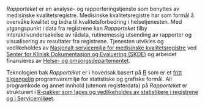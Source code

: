 *Rapporteket* er en analyse- og rapporteringstjenste som benyttes av medisinske kvalitetsregistre.
Medisinske kvalitetsregistre har som formål å overvåke kvalitet og bidra til kvalitetsforbedring i helsetjenesten.
Med utgangspunkt i data fra registrene kan *Rapporteket* tilby interaktivundersøkelse av rådata, rutinemessig utsending av rapporter og visualisering av resultater fra registrene.
Tjenesten utvikles og vedlikeholdes av [Nasjonalt servicemiljø for medisinske kvalitetsregistre](https://www.kvalitetsregistre.no/) ved [Senter for Klinisk Dokumentasjon og Evaluering (SKDE)](https://www.skde.no/) og arbeidet finansieres av [Helse- og omsorgsdepartementet](https://www.regjeringen.no/no/dep/hod/id421/).

Teknologien bak *Rapporteket* er i hovedsak basert på [R](https://www.r-project.org/) som er et [fritt tilgjengelig](https://www.gnu.org/philosophy/free-sw.html) programvaremiljø for statistiske og grafiske formål.
All programkode og annet innhold (utenom registerdata) på *Rapporteket* er strukturert i [R-pakker som lages og vedlikeholdes av statistikere i registrene og i Servicemiljøet](https://github.com/orgs/Rapporteket/repositories).
